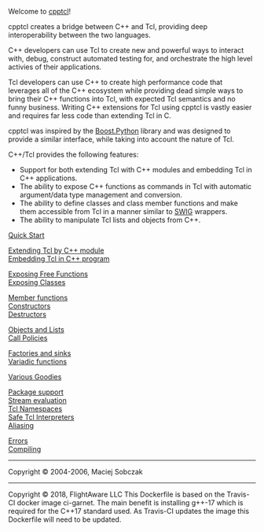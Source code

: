 Welcome to [cpptcl](http://github.com/flightaware/cpptcl)!  

cpptcl creates a bridge between C++ and Tcl, providing deep interoperability between the two languages.

C++ developers can use Tcl to create new and powerful ways to interact with, debug, construct automated testing for, and orchestrate the high level activies of their applications.

Tcl developers can use C++ to create high performance code that leverages all of the C++ ecosystem while providing dead simple ways to bring their C++ functions into Tcl, with expected Tcl semantics and no funny business. Writing C++ extensions for Tcl using cpptcl is vastly easier and requires far less code than extending Tcl in C.

cpptcl was inspired by the [Boost.Python](http://www.boost.org/libs/python/doc/index.html) library and was designed to provide a similar interface, while taking into account the nature of Tcl.  

C++/Tcl provides the following features:  

*   Support for both extending Tcl with C++ modules and embedding Tcl in C++ applications.
*   The ability to expose C++ functions as commands in Tcl with automatic argument/data type management and conversion.
*   The ability to define classes and class member functions and make them accessible from Tcl in a manner similar to [SWIG](http://www.swig.org/) wrappers.
*   The ability to manipulate Tcl lists and objects from C++.  

[Quick Start](quickstart.md)  

[Extending Tcl by C++ module](quickstart.md#extending)  
[Embedding Tcl in C++ program](quickstart.md#embedding)  

[Exposing Free Functions](freefun.md)  
[Exposing Classes](classes.md)  

[Member functions](classes.md#members)  
[Constructors](classes.md#constructors)  
[Destructors](classes.md#destructors)  

[Objects and Lists](objects.md)  
[Call Policies](callpolicies.md)  

[Factories and sinks](callpolicies.md#factories)  
[Variadic functions](callpolicies.md#variadic)  

[Various Goodies](goodies.md)  

[Package support](goodies.md#packages)  
[Stream evaluation](goodies.md#streameval)  
[Tcl Namespaces](goodies.md#namespaces)  
[Safe Tcl Interpreters](goodies.md#safe)  
[Aliasing](goodies.md#aliasing)  

[Errors](errors.md)  
[Compiling](compiling.md)  

***

Copyright © 2004-2006, Maciej Sobczak
***
Copyright © 2018, FlightAware LLC
This Dockerfile is based on the Travis-CI docker image ci-garnet.
The main benefit is installing g++-17 which is required for the C++17 standard used.
As Travis-CI updates the image this Dockerfile will need to be updated.

